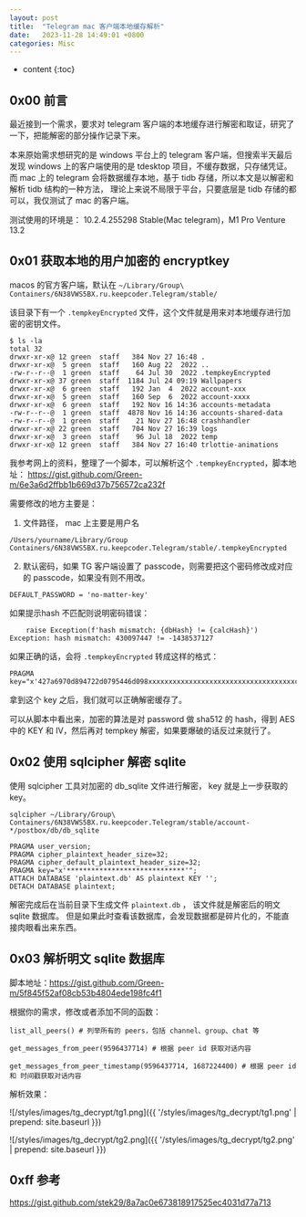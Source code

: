 ```yaml
---
layout: post
title:  "Telegram mac 客户端本地缓存解析"
date:   2023-11-28 14:49:01 +0800
categories: Misc
---
```


* content
{:toc}




0x00 前言
------------------

最近接到一个需求，要求对 telegram 客户端的本地缓存进行解密和取证，研究了一下，把能解密的部分操作记录下来。

本来原始需求想研究的是 windows 平台上的 telegram 客户端，但搜索半天最后发现 windows 上的客户端使用的是 tdesktop 项目，不缓存数据，只存储凭证。而 mac 上的 telegram 会将数据缓存本地，基于 tidb 存储，所以本文是以解密和解析 tidb 结构的一种方法， 理论上来说不局限于平台，只要底层是 tidb 存储的都可以，我仅测试了 mac 的客户端。


测试使用的环境是： 10.2.4.255298 Stable(Mac telegram)，M1 Pro Venture 13.2 


0x01 获取本地的用户加密的 encryptkey
------------------

macos 的官方客户端，默认在 `~/Library/Group\ Containers/6N38VWS5BX.ru.keepcoder.Telegram/stable/`

该目录下有一个 `.tempkeyEncrypted` 文件，这个文件就是用来对本地缓存进行加密的密钥文件。

```
$ ls -la
total 32
drwxr-xr-x@ 12 green  staff   384 Nov 27 16:48 .
drwxr-xr-x@  5 green  staff   160 Aug 22  2022 ..
-rw-r--r--@  1 green  staff    64 Jul 30  2022 .tempkeyEncrypted
drwxr-xr-x@ 37 green  staff  1184 Jul 24 09:19 Wallpapers
drwxr-xr-x@  6 green  staff   192 Jan  4  2022 account-xxx
drwxr-xr-x@  5 green  staff   160 Sep  6  2022 account-xxxx
drwxr-xr-x@  6 green  staff   192 Nov 16 14:36 accounts-metadata
-rw-r--r--@  1 green  staff  4878 Nov 16 14:36 accounts-shared-data
-rw-r--r--@  1 green  staff    21 Nov 27 16:48 crashhandler
drwxr-xr-x@ 22 green  staff   704 Nov 27 16:39 logs
drwxr-xr-x@  3 green  staff    96 Jul 18  2022 temp
drwxr-xr-x@ 12 green  staff   384 Nov 27 16:40 trlottie-animations
```

我参考网上的资料，整理了一个脚本，可以解析这个 `.tempkeyEncrypted`，脚本地址： https://gist.github.com/Green-m/6e3a6d2ffbb1b669d37b756572ca232f

需要修改的地方主要是：

1. 文件路径， mac 上主要是用户名

```
/Users/yourname/Library/Group Containers/6N38VWS5BX.ru.keepcoder.Telegram/stable/.tempkeyEncrypted
```

2. 默认密码，如果 TG 客户端设置了 passcode，则需要把这个密码修改成对应的 passcode，如果没有则不用改。

```
DEFAULT_PASSWORD = 'no-matter-key'
```

如果提示hash 不匹配则说明密码错误：    

```
    raise Exception(f'hash mismatch: {dbHash} != {calcHash}')
Exception: hash mismatch: 430097447 != -1438537127
```

如果正确的话，会将 `.tempkeyEncrypted` 转成这样的格式：

```
PRAGMA key="x'427a6970d894722d0795446d098xxxxxxxxxxxxxxxxxxxxxxxxxxxxxxxxxxxxcfced7ea2e6edf8bbd4cebef5e358'"
```


拿到这个 key 之后，我们就可以正确解密缓存了。


可以从脚本中看出来，加密的算法是对 password 做 sha512 的 hash，得到 AES 中的 KEY 和 IV，然后再对 tempkey 解密，如果要爆破的话反过来就行了。



0x02 使用 sqlcipher 解密 sqlite
------------------

使用 sqlcipher 工具对加密的 db_sqlite 文件进行解密， key 就是上一步获取的key。 

```
sqlcipher ~/Library/Group\ Containers/6N38VWS5BX.ru.keepcoder.Telegram/stable/account-*/postbox/db/db_sqlite

PRAGMA user_version;
PRAGMA cipher_plaintext_header_size=32;
PRAGMA cipher_default_plaintext_header_size=32;
PRAGMA key="x'*****************************'";
ATTACH DATABASE 'plaintext.db' AS plaintext KEY '';
DETACH DATABASE plaintext;
```

解密完成后在当前目录下生成文件 `plaintext.db` ， 该文件就是解密后的明文 sqlite 数据库。 但是如果此时查看该数据库，会发现数据都是碎片化的，不能直接肉眼看出来东西。


0x03 解析明文 sqlite 数据库
------------------


脚本地址：https://gist.github.com/Green-m/5f845f52af08cb53b4804ede198fc4f1

根据你的需求，修改或者添加不同的函数：

```
list_all_peers() # 列举所有的 peers，包括 channel、group、chat 等 

get_messages_from_peer(9596437714) # 根据 peer id 获取对话内容 

get_messages_from_peer_timestamp(9596437714, 1687224400) # 根据 peer id 和 时间戳获取对话内容
```

解析效果：

![/styles/images/tg_decrypt/tg1.png]({{ '/styles/images/tg_decrypt/tg1.png' | prepend: site.baseurl }})

![/styles/images/tg_decrypt/tg2.png]({{ '/styles/images/tg_decrypt/tg2.png' | prepend: site.baseurl }})



0xff 参考
------------------

https://gist.github.com/stek29/8a7ac0e673818917525ec4031d77a713


